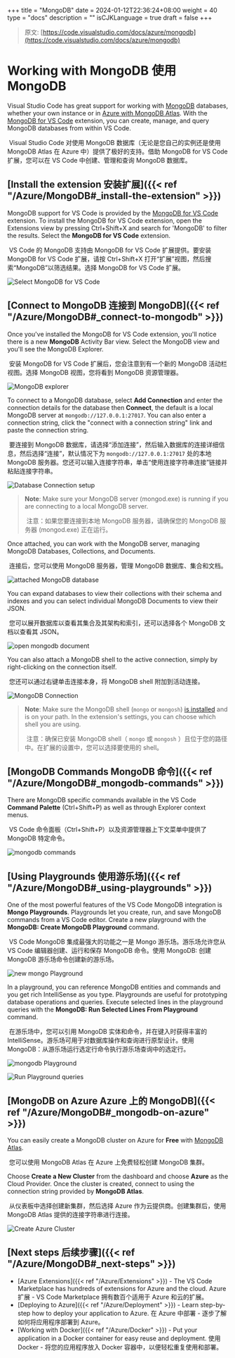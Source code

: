 +++
title = "MongoDB"
date = 2024-01-12T22:36:24+08:00
weight = 40
type = "docs"
description = ""
isCJKLanguage = true
draft = false
+++

> 原文: [https://code.visualstudio.com/docs/azure/mongodb](https://code.visualstudio.com/docs/azure/mongodb)

# Working with MongoDB 使用 MongoDB



Visual Studio Code has great support for working with [MongoDB](https://www.mongodb.com/what-is-mongodb) databases, whether your own instance or in [Azure with MongoDB Atlas](https://www.mongodb.com/cloud/atlas/azure-mongodb?utm_campaign=marketplace&utm_source=&utm_medium=marketplace). With the [MongoDB for VS Code](https://marketplace.visualstudio.com/items?itemName=mongodb.mongodb-vscode) extension, you can create, manage, and query MongoDB databases from within VS Code.

​​​	Visual Studio Code 对使用 MongoDB 数据库（无论是您自己的实例还是使用 MongoDB Atlas 在 Azure 中）提供了极好的支持。借助 MongoDB for VS Code 扩展，您可以在 VS Code 中创建、管理和查询 MongoDB 数据库。

## [Install the extension 安装扩展]({{< ref "/Azure/MongoDB#_install-the-extension" >}})

MongoDB support for VS Code is provided by the [MongoDB for VS Code](https://marketplace.visualstudio.com/items?itemName=mongodb.mongodb-vscode) extension. To install the MongoDB for VS Code extension, open the Extensions view by pressing Ctrl+Shift+X and search for 'MongoDB' to filter the results. Select the **MongoDB for VS Code** extension.

​​​	VS Code 的 MongoDB 支持由 MongoDB for VS Code 扩展提供。要安装 MongoDB for VS Code 扩展，请按 Ctrl+Shift+X 打开“扩展”视图，然后搜索“MongoDB”以筛选结果。选择 MongoDB for VS Code 扩展。

![Select MongoDB for VS Code](./MongoDB_img/install-cosmosdb-extension.png)

## [Connect to MongoDB 连接到 MongoDB]({{< ref "/Azure/MongoDB#_connect-to-mongodb" >}})

Once you've installed the MongoDB for VS Code extension, you'll notice there is a new **MongoDB** Activity Bar view. Select the MongoDB view and you'll see the MongoDB Explorer.

​​​	安装 MongoDB for VS Code 扩展后，您会注意到有一个新的 MongoDB 活动栏视图。选择 MongoDB 视图，您将看到 MongoDB 资源管理器。

![MongoDB explorer](./MongoDB_img/cosmosdb-explorer.png)

To connect to a MongoDB database, select **Add Connection** and enter the connection details for the database then **Connect**, the default is a local MongoDB server at `mongodb://127.0.0.1:27017`. You can also enter a connection string, click the "connect with a connection string" link and paste the connection string.

​​​	要连接到 MongoDB 数据库，请选择“添加连接”，然后输入数据库的连接详细信息，然后选择“连接”，默认情况下为 `mongodb://127.0.0.1:27017` 处的本地 MongoDB 服务器。您还可以输入连接字符串，单击“使用连接字符串连接”链接并粘贴连接字符串。

![Database Connection setup](./MongoDB_img/attach-database-account.png)

> **Note**: Make sure your MongoDB server (mongod.exe) is running if you are connecting to a local MongoDB server.
>
> ​​​	注意：如果您要连接到本地 MongoDB 服务器，请确保您的 MongoDB 服务器 (mongod.exe) 正在运行。

Once attached, you can work with the MongoDB server, managing MongoDB Databases, Collections, and Documents.

​​​	连接后，您可以使用 MongoDB 服务器，管理 MongoDB 数据库、集合和文档。

![attached MongoDB database](./MongoDB_img/attached-mongodb-database.png)

You can expand databases to view their collections with their schema and indexes and you can select individual MongoDB Documents to view their JSON.

​​​	您可以展开数据库以查看其集合及其架构和索引，还可以选择各个 MongoDB 文档以查看其 JSON。

![open mongodb document](./MongoDB_img/open-document.png)

You can also attach a MongoDB shell to the active connection, simply by right-clicking on the connection itself.

​​​	您还可以通过右键单击连接本身，将 MongoDB shell 附加到活动连接。

![MongoDB Connection](./MongoDB_img/connection.png)

> **Note**: Make sure the MongoDB shell (`mongo` or `mongosh`) [is installed](https://docs.mongodb.com/mongodb-shell/install#mdb-shell-install) and is on your path. In the extension's settings, you can choose which shell you are using.
>
> ​​​	注意：确保已安装 MongoDB shell（ `mongo` 或 `mongosh` ）且位于您的路径中。在扩展的设置中，您可以选择要使用的 shell。

## [MongoDB Commands MongoDB 命令]({{< ref "/Azure/MongoDB#_mongodb-commands" >}})

There are MongoDB specific commands available in the VS Code **Command Palette** (Ctrl+Shift+P) as well as through Explorer context menus.

​​​	VS Code 命令面板（Ctrl+Shift+P）以及资源管理器上下文菜单中提供了 MongoDB 特定命令。

![mongodb commands](./MongoDB_img/mongodb-commands.png)

## [Using Playgrounds 使用游乐场]({{< ref "/Azure/MongoDB#_using-playgrounds" >}})

One of the most powerful features of the VS Code MongoDB integration is **Mongo Playgrounds**. Playgrounds let you create, run, and save MongoDB commands from a VS Code editor. Create a new playground with the **MongoDB: Create MongoDB Playground** command.

​​​	VS Code MongoDB 集成最强大的功能之一是 Mongo 游乐场。游乐场允许您从 VS Code 编辑器创建、运行和保存 MongoDB 命令。使用 MongoDB: 创建 MongoDB 游乐场命令创建新的游乐场。

![new mongo Playground](./MongoDB_img/new-mongo-scrapbook.png)

In a playground, you can reference MongoDB entities and commands and you get rich IntelliSense as you type. Playgrounds are useful for prototyping database operations and queries. Execute selected lines in the playground queries with the **MongoDB: Run Selected Lines From Playground** command.

​​​	在游乐场中，您可以引用 MongoDB 实体和命令，并在键入时获得丰富的 IntelliSense。游乐场可用于对数据库操作和查询进行原型设计。使用 MongoDB：从游乐场运行选定行命令执行游乐场查询中的选定行。

![mongodb Playground](./MongoDB_img/scrapbook.png)

![Run Playground queries](./MongoDB_img/run-playground.png)

## [MongoDB on Azure Azure 上的 MongoDB]({{< ref "/Azure/MongoDB#_mongodb-on-azure" >}})

You can easily create a MongoDB cluster on Azure for **Free** with [MongoDB Atlas](https://www.mongodb.com/cloud/atlas/signup?utm_campaign=marketplace&utm_source=signup&utm_medium=marketplace).

​​​	您可以使用 MongoDB Atlas 在 Azure 上免费轻松创建 MongoDB 集群。

Choose **Create a New Cluster** from the dashboard and choose **Azure** as the Cloud Provider. Once the cluster is created, connect to using the connection string provided by **MongoDB Atlas**.

​​​	从仪表板中选择创建新集群，然后选择 Azure 作为云提供商。创建集群后，使用 MongoDB Atlas 提供的连接字符串进行连接。

![Create Azure Cluster](./MongoDB_img/create-azure-cluster.png)

## [Next steps 后续步骤]({{< ref "/Azure/MongoDB#_next-steps" >}})

- [Azure Extensions]({{< ref "/Azure/Extensions" >}}) - The VS Code Marketplace has hundreds of extensions for Azure and the cloud.
  Azure 扩展 - VS Code Marketplace 拥有数百个适用于 Azure 和云的扩展。
- [Deploying to Azure]({{< ref "/Azure/Deployment" >}}) - Learn step-by-step how to deploy your application to Azure.
  在 Azure 中部署 - 逐步了解如何将应用程序部署到 Azure。
- [Working with Docker]({{< ref "/Azure/Docker" >}}) - Put your application in a Docker container for easy reuse and deployment.
  使用 Docker - 将您的应用程序放入 Docker 容器中，以便轻松重复使用和部署。
